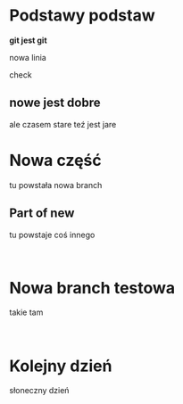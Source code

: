 # Podstawy podstaw

**git jest git**

nowa linia

check


## nowe jest dobre

ale czasem stare teź jest jare

# Nowa część

tu powstała nowa branch

## Part of new

tu powstaje coś innego

<br>

# Nowa branch testowa

takie tam

<br>

# Kolejny dzień

słoneczny dzień